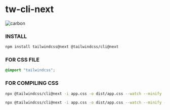 # tw-cli-next

![carbon](https://github.com/mazkdevf/tw-cli-next/assets/79049205/7df32371-b920-4848-8584-ce67a01c268a)


### INSTALL
```bash
npm install tailwindcss@next @tailwindcss/cli@next
```

### FOR CSS FILE 
```css
@import "tailwindcss";
```


### FOR COMPILING CSS 
```bash
npx @tailwindcss/cli@next -i app.css -o dist/app.css --watch --minify
```

```bash
npx @tailwindcss/cli@next -i app.css -o dist/app.css --watch --minify --optimize
```

